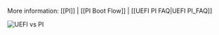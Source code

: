 More information: [[PI]] | [[PI Boot Flow]] | [[UEFI PI FAQ|UEFI PI_FAQ]]

![UEFI vs PI](https://raw.githubusercontent.com/tianocore/tianocore.github.io/master/images/UEFI_vs__PI_Spec.jpg)
